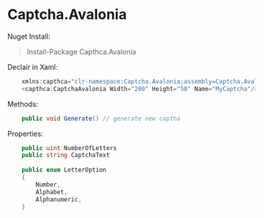 ﻿# Captcha.Avalonia

Nuget Install:
>Install-Package Capthca.Avalonia

Declair in Xaml:
```C#
    xmlns:capthca="clr-namespace:Captcha.Avalonia;assembly=Captcha.Avalonia"
    <capthca:CaptchaAvalonia Width="200" Height="50" Name="MyCaptcha"/>
````

Methods:
```C#
    public void Generate() // generate new captha
````

Properties:
```C#
    public uint NumberOfLetters
    public string CaptchaText
        
    public enum LetterOption
    {
        Number,
        Alphabet,
        Alphanumeric,
    }
````